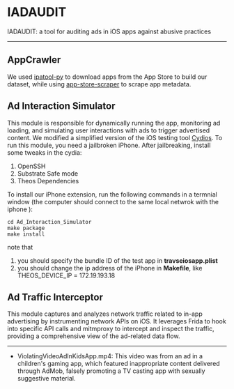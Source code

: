 # IADAUDIT

IADAUDIT: a tool for auditing ads in iOS apps against abusive practices

---

## AppCrawler

We used [ipatool-py](https://github.com/NyaMisty/ipatool-py) to download apps from the App Store to build our dataset, while using [app-store-scraper](https://github.com/facundoolano/app-store-scraper) to scrape app metadata.

## Ad Interaction Simulator

This module is responsible for dynamically running the app, monitoring ad loading, and simulating user interactions with ads to trigger advertised content. We modified a simplified version of the iOS testing tool [Cydios](https://github.com/SoftWare2022Testing/CydiOS). To run this module, you need a jailbroken iPhone. After jailbreaking, install some tweaks in the cydia:

1. OpenSSH
2. Substrate Safe mode
3. Theos Dependencies

To install our iPhone extension, run the following commands in a termnial window (the computer should connect to the same local netwrok with the iphone ):

```
cd Ad_Interaction_Simulator
make package
make install
```

note that

1. you should specify the bundle ID of the test app in **travseiosapp.plist**
2. you should change the ip address of the iPhone in **Makefile**, like THEOS_DEVICE_IP = 172.19.193.18

## Ad Traffic Interceptor

This module captures and analyzes network traffic related to in-app advertising by instrumenting network APIs on iOS. It leverages Frida to hook into specific API calls and mitmproxy to intercept and inspect the traffic, providing a comprehensive view of the ad-related data flow.



---

- ViolatingVideoAdInKidsApp.mp4: This video was from an ad in a children's gaming app, which featured inappropriate content delivered through AdMob, falsely promoting a TV casting app with sexually suggestive material.